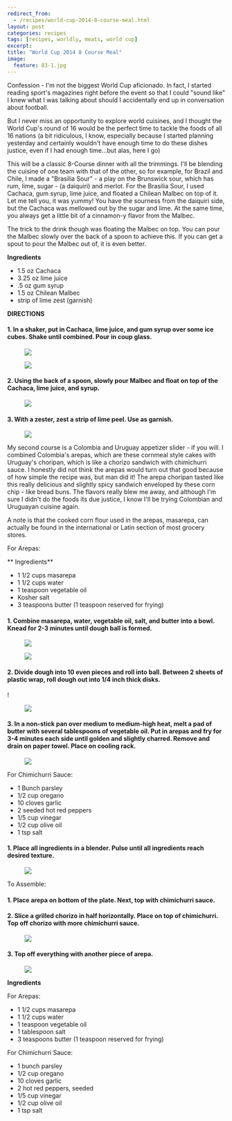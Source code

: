 ```yaml
---
redirect_from: 
  - /recipes/world-cup-2014-8-course-meal.html
layout: post
categories: recipes
tags: [recipes, worldly, meats, world cup]
excerpt: 
title: "World Cup 2014 8 Course Meal"
image:
  feature: 83-1.jpg
---
```


Confession - I'm not the biggest World Cup aficionado.  In fact, I started reading sport's magazines right before the event so that I could "sound like" I knew what I was talking about should I accidentally end up in conversation about football.

But I never miss an opportunity to explore world cuisines, and I thought the World Cup's round of 16 would be the perfect time to tackle the foods of all 16 nations (a bit ridiculous, I know,  especially because I started planning yesterday and certainly wouldn't have enough time to do these dishes justice, even if I had enough time...but alas, here I go)

This will be a classic 8-Course dinner with all the trimmings.  I'll be blending the cuisine of one team with that of the other, so for example, for Brazil and Chile, I made a "Brasilia Sour" - a play on the Brunswick sour, which has rum, lime, sugar - (a daiquiri) and merlot.  For the Brasilia Sour, I used Cachaca, gum syrup, lime juice, and floated a Chilean Malbec on top of it.  Let me tell you, it was yummy!  You have the sourness from the daiquiri side, but the Cachaca was mellowed out by the sugar and lime.  At the same time, you always get a little bit of a cinnamon-y flavor from the Malbec.

The trick to the drink though was floating the Malbec on top.  You can pour the Malbec slowly over the back of a spoon to achieve this.  If you can get a spout to pour the Malbec out of, it is even better.

**Ingredients**

- 1.5 oz Cachaca
- 3.25 oz lime juice
- .5 oz gum syrup
- 1.5 oz Chilean Malbec
- strip of lime zest (garnish)


**DIRECTIONS**

#### 1. In a shaker, put in Cachaca, lime juice, and gum syrup over some ice cubes.  Shake until combined. Pour in coup glass.

<figure> <img src='/images/84-2.JPG'> </figure>

<figure> <img src='/images/84-3.JPG'> </figure>

#### 2. Using the back of a spoon, slowly pour Malbec and float on top of the Cachaca, lime juice, and syrup.

<figure> <img src='/images/84-4.JPG'> </figure>

#### 3. With a zester, zest a strip of lime peel.  Use as garnish.

<figure> <img src='/images/84-1.JPG'> </figure>


My second course is a Colombia and Uruguay appetizer slider - if you will.  I combined Colombia's arepas, which are these cornmeal style cakes with Uruguay's choripan, which is like a chorizo sandwich with chimichurri sauce.  I honestly did not think the arepas would turn out that good because of how simple the recipe was, but man did it!  The arepa choripan tasted like this really delicious and slightly spicy sandwich enveloped by these corn chip - like bread buns.  The flavors really blew me away, and although I'm sure I didn't do the foods its due justice, I know I'll be trying Colombian and Uruguayan cuisine again.

A note is that the cooked corn flour used in the arepas, masarepa, can actually be found in the international or Latin section of most grocery stores.

For Arepas:

** Ingredients**

- 1 1/2 cups masarepa 
- 1 1/2 cups water
- 1 teaspoon vegetable oil
- Kosher salt
- 3 teaspoons butter (1 teaspoon reserved for frying)


#### 1. Combine masarepa, water, vegetable oil, salt, and butter into a bowl. Knead for 2-3 minutes until dough ball is formed.  

<figure> <img src='/images/83-2.jpg'> </figure>

<figure> <img src='/images/83-3.jpg'> </figure>

#### 2. Divide dough into 10 even pieces and roll into ball.  Between 2 sheets of plastic wrap, roll dough out into 1/4 inch thick disks.

!<figure> <img src='/images/83-4.jpg'> </figure>

#### 3. In a non-stick pan over medium to medium-high heat, melt a pad of butter with several tablespoons of vegetable oil.  Put in arepas and fry for 3-4 minutes each side until golden and slightly charred.  Remove and drain on paper towel.  Place on cooling rack.

<figure> <img src='/images/83-6.jpg'> </figure>

For Chimichurri Sauce:

- 1 Bunch parsley 
- 1/2 cup oregano
- 10 cloves garlic 
- 2 seeded hot red peppers
- 1/5 cup vinegar
- 1/2 cup olive oil
- 1 tsp salt

#### 1. Place all ingredients in a blender.  Pulse until all ingredients reach desired texture.

<figure> <img src='/images/83-7.jpg'> </figure>

To Assemble:

#### 1. Place arepa on bottom of the plate.  Next, top with chimichurri sauce.

#### 2. Slice a grilled chorizo in half horizontally.  Place on top of chimichurri.  Top off chorizo with more chimichurri sauce.

<figure> <img src='/images/83-8.jpg'> </figure>

#### 3. Top off everything with another piece of arepa.

<figure> <img src='/images/83-9.jpg'> </figure>


<section class='recipe'>
<p><strong> Ingredients</strong></p>

<p> For Arepas:</p>

<ul><li>1 1/2 cups masarepa </li><li>1 1/2 cups water</li><li>1 teaspoon vegetable oil</li><li>1 tablespoon salt</li><li>3 teaspoons butter (1 teaspoon reserved for frying)</li></ul>

<p>For Chimichurri Sauce:</p>

<ul><li>1 bunch parsley </li><li>1/2 cup oregano</li><li>10 cloves garlic </li><li>2 hot red peppers, seeded</li><li>1/5 cup vinegar</li><li>1/2 cup olive oil</li><li>1 tsp salt</li></ul></section>